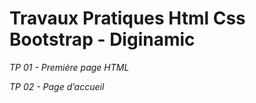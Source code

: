 # Travaux Pratiques Html Css Bootstrap - Diginamic 

<p><i>TP 01 - Première page HTML</i></p>
<p><i>TP 02 - Page d’accueil</i></p>
